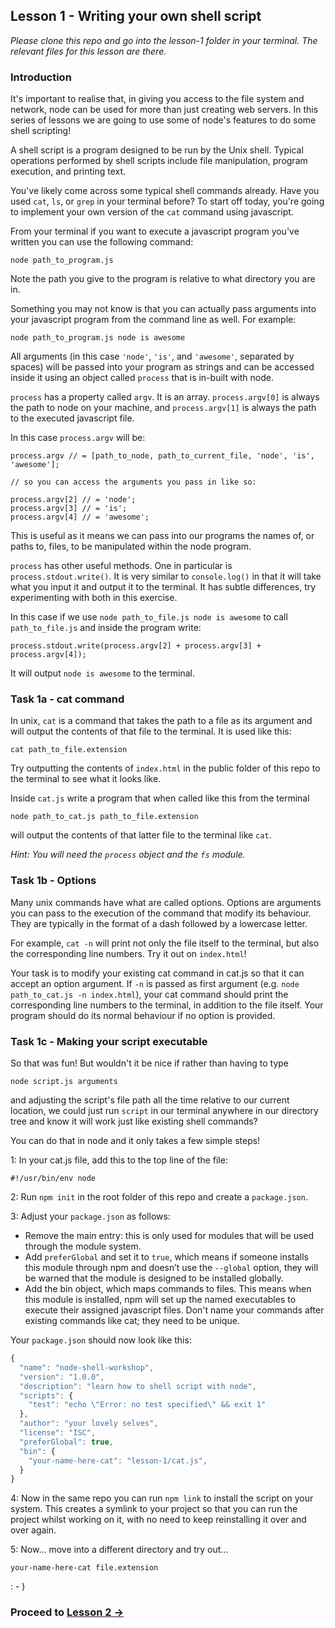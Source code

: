 ## Lesson 1 - Writing your own shell script

_Please clone this repo and go into the lesson-1 folder in your terminal. The relevant files for this lesson are there._

### Introduction

It's important to realise that, in giving you access to the file system and network,
node can be used for more than just creating web servers. In this series of lessons we are going to use some of node's features to do some shell scripting!

A shell script is a program designed to be run by the Unix shell. Typical operations performed by shell scripts include file manipulation, program execution, and printing text.

You've likely come across some typical shell commands already. Have you used `cat`, `ls`, or `grep` in your terminal before? To start off today, you're going to implement your own version of the `cat` command using javascript.

From your terminal if you want to execute a javascript program you've written you can use the following command:

```
node path_to_program.js
```

Note the path you give to the program is relative to what directory you are in.

Something you may not know is that you can actually pass arguments into your javascript program from the command line as well. For example:

```
node path_to_program.js node is awesome
```

All arguments (in this case `'node'`, `'is'`, and `'awesome'`, separated by spaces) will be passed into your program as strings and can be accessed inside it using an object called `process` that is in-built with node.

`process` has a property called `argv`. It is an array. `process.argv[0]` is always the path to node on your machine, and `process.argv[1]` is always the path to the executed javascript file.

In this case `process.argv` will be:

```javscript
process.argv // = [path_to_node, path_to_current_file, 'node', 'is', 'awesome'];

// so you can access the arguments you pass in like so:

process.argv[2] // = 'node';
process.argv[3] // = 'is';
process.argv[4] // = 'awesome';

```

This is useful as it means we can pass into our programs the names of, or paths to, files, to be manipulated within the node program.

`process` has other useful methods. One in particular is `process.stdout.write()`. It is very similar to `console.log()` in that it will take what you input it and output it to the terminal. It has subtle differences, try experimenting with both in this exercise.

In this case if we use `node path_to_file.js node is awesome` to call `path_to_file.js` and inside the program write:

```
process.stdout.write(process.argv[2] + process.argv[3] + process.argv[4]);
```

It will output `node is awesome` to the terminal.

### Task 1a - cat command

In unix, `cat` is a command that takes the path to a file as its argument and will output the contents of that file to the terminal. It is used like this:

`cat path_to_file.extension`

Try outputting the contents of `index.html` in the public folder of this repo to the terminal to see what it looks like.

Inside `cat.js` write a program that when called like this from the terminal

`node path_to_cat.js path_to_file.extension`

will output the contents of that latter file to the terminal like `cat`.

*Hint: You will need the `process` object and the `fs` module.*

### Task 1b - Options

Many unix commands have what are called options. Options are arguments you can pass to the execution of the command that modify its behaviour. They are typically in the format of a dash followed by a lowercase letter.

For example, `cat -n` will print not only the file itself to the terminal, but also the corresponding line numbers. Try it out on `index.html`!

Your task is to modify your existing cat command in cat.js so that it can accept an option argument. If `-n` is passed as first argument (e.g. `node path_to_cat.js -n index.html`), your cat command should print the corresponding line numbers to the terminal, in addition to the file itself. Your program should do its normal behaviour if no option is provided.

### Task 1c - Making your script executable

So that was fun! But wouldn't it be nice if rather than having to type

`node script.js arguments`

and adjusting the script's file path all the time relative to our current location, we could just run `script` in our terminal anywhere in our directory tree and know it will work just like existing shell commands?

You can do that in node and it only takes a few simple steps!

1: In your cat.js file, add this to the top line of the file:

```
#!/usr/bin/env node
```

2: Run `npm init` in the root folder of this repo and create a `package.json`.

3: Adjust your `package.json` as follows:

* Remove the main entry: this is only used for modules that will be used through the module system.
* Add `preferGlobal` and set it to `true`, which means if someone installs this module through npm and doesn’t use the `--global` option, they will be warned that the module is designed to be installed globally.
* Add the bin object, which maps commands to files. This means when this module is installed, npm will set up the named executables to execute their assigned javascript files. Don't name your commands after existing commands like cat; they need to be unique.

Your `package.json` should now look like this:

```javascript
{
  "name": "node-shell-workshop",
  "version": "1.0.0",
  "description": "learn how to shell script with node",
  "scripts": {
    "test": "echo \"Error: no test specified\" && exit 1"
  },
  "author": "your lovely selves",
  "license": "ISC",
  "preferGlobal": true,
  "bin": {
    "your-name-here-cat": "lesson-1/cat.js",
  }
}
```

4: Now in the same repo you can run `npm link` to install the script on your system. This creates a symlink to your project so that you can run the project whilst working on it, with no need to keep reinstalling it over and over again.

5: Now... move into a different directory and try out...

```
your-name-here-cat file.extension
```

: - )

### Proceed to [Lesson 2 ->](./lesson-2.md)
